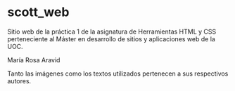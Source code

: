 # scott_web
Sitio web de la práctica 1 de la asignatura de Herramientas HTML y CSS perteneciente al Máster en desarrollo de sitios y aplicaciones web de la UOC.


María Rosa Aravid


Tanto las imágenes como los textos utilizados pertenecen a sus respectivos autores.
